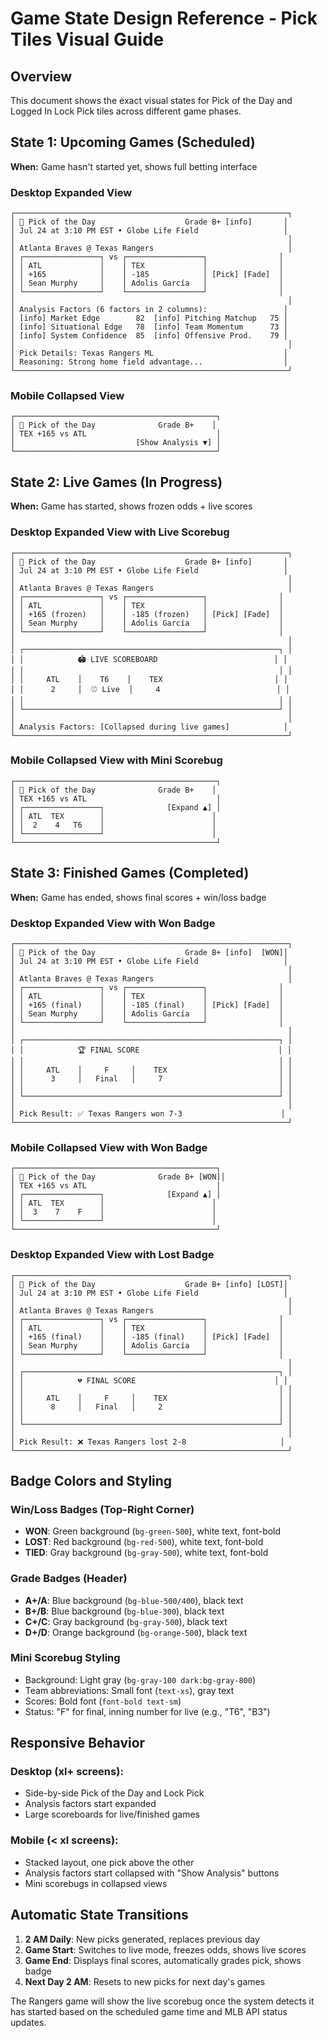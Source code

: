 # Game State Design Reference - Pick Tiles Visual Guide

## Overview
This document shows the exact visual states for Pick of the Day and Logged In Lock Pick tiles across different game phases.

## State 1: Upcoming Games (Scheduled)
**When:** Game hasn't started yet, shows full betting interface

### Desktop Expanded View
```
┌─────────────────────────────────────────────────────────────┐
│ 🤖 Pick of the Day                    Grade B+ [info]       │
│ Jul 24 at 3:10 PM EST • Globe Life Field                   │
│                                                             │
│ Atlanta Braves @ Texas Rangers                              │
│ ┌─────────────────┐ vs ┌─────────────────┐                │
│ │ ATL             │    │ TEX             │                │
│ │ +165            │    │ -185            │ [Pick] [Fade]  │
│ │ Sean Murphy     │    │ Adolis García   │                │
│ └─────────────────┘    └─────────────────┘                │
│                                                             │
│ Analysis Factors (6 factors in 2 columns):                 │
│ [info] Market Edge        82  [info] Pitching Matchup   75 │
│ [info] Situational Edge   78  [info] Team Momentum      73 │
│ [info] System Confidence  85  [info] Offensive Prod.    79 │
│                                                             │
│ Pick Details: Texas Rangers ML                             │
│ Reasoning: Strong home field advantage...                  │
└─────────────────────────────────────────────────────────────┘
```

### Mobile Collapsed View
```
┌─────────────────────────────────────────────┐
│ 🤖 Pick of the Day              Grade B+    │
│ TEX +165 vs ATL                             │
│                           [Show Analysis ▼] │
└─────────────────────────────────────────────┘
```

## State 2: Live Games (In Progress)
**When:** Game has started, shows frozen odds + live scores

### Desktop Expanded View with Live Scorebug
```
┌─────────────────────────────────────────────────────────────┐
│ 🤖 Pick of the Day                    Grade B+ [info]       │
│ Jul 24 at 3:10 PM EST • Globe Life Field                   │
│                                                             │
│ Atlanta Braves @ Texas Rangers                              │
│ ┌─────────────────┐ vs ┌─────────────────┐                │
│ │ ATL             │    │ TEX             │                │
│ │ +165 (frozen)   │    │ -185 (frozen)   │ [Pick] [Fade]  │
│ │ Sean Murphy     │    │ Adolis García   │                │
│ └─────────────────┘    └─────────────────┘                │
│                                                             │
│ ┌─────────────────────────────────────────────────────────┐ │
│ │            🏟️ LIVE SCOREBOARD                          │ │
│ │                                                         │ │
│ │     ATL    │    T6    │    TEX                         │ │
│ │      2     │  ⚾ Live  │     4                          │ │
│ │                                                         │ │
│ └─────────────────────────────────────────────────────────┘ │
│                                                             │
│ Analysis Factors: [Collapsed during live games]            │
└─────────────────────────────────────────────────────────────┘
```

### Mobile Collapsed View with Mini Scorebug
```
┌─────────────────────────────────────────────┐
│ 🤖 Pick of the Day              Grade B+    │
│ TEX +165 vs ATL                             │
│ ┌─────────────────┐              [Expand ▲] │
│ │ ATL  TEX        │                        │
│ │  2    4   T6    │                        │
│ └─────────────────┘                        │
└─────────────────────────────────────────────┘
```

## State 3: Finished Games (Completed)
**When:** Game has ended, shows final scores + win/loss badge

### Desktop Expanded View with Won Badge
```
┌─────────────────────────────────────────────────────────────┐
│ 🤖 Pick of the Day                    Grade B+ [info]  [WON]│
│ Jul 24 at 3:10 PM EST • Globe Life Field                   │
│                                                             │
│ Atlanta Braves @ Texas Rangers                              │
│ ┌─────────────────┐ vs ┌─────────────────┐                │
│ │ ATL             │    │ TEX             │                │
│ │ +165 (final)    │    │ -185 (final)    │ [Pick] [Fade]  │
│ │ Sean Murphy     │    │ Adolis García   │                │
│ └─────────────────┘    └─────────────────┘                │
│                                                             │
│ ┌─────────────────────────────────────────────────────────┐ │
│ │            🏆 FINAL SCORE                               │ │
│ │                                                         │ │
│ │     ATL    │     F     │    TEX                         │ │
│ │      3     │   Final   │     7                          │ │
│ │                                                         │ │
│ └─────────────────────────────────────────────────────────┘ │
│                                                             │
│ Pick Result: ✅ Texas Rangers won 7-3                      │
└─────────────────────────────────────────────────────────────┘
```

### Mobile Collapsed View with Won Badge  
```
┌─────────────────────────────────────────────┐
│ 🤖 Pick of the Day              Grade B+ [WON]│
│ TEX +165 vs ATL                             │
│ ┌─────────────────┐              [Expand ▲] │
│ │ ATL  TEX        │                        │
│ │  3    7    F    │                        │
│ └─────────────────┘                        │
└─────────────────────────────────────────────┘
```

### Desktop Expanded View with Lost Badge
```
┌─────────────────────────────────────────────────────────────┐
│ 🤖 Pick of the Day                    Grade B+ [info] [LOST]│
│ Jul 24 at 3:10 PM EST • Globe Life Field                   │
│                                                             │
│ Atlanta Braves @ Texas Rangers                              │
│ ┌─────────────────┐ vs ┌─────────────────┐                │
│ │ ATL             │    │ TEX             │                │
│ │ +165 (final)    │    │ -185 (final)    │ [Pick] [Fade]  │
│ │ Sean Murphy     │    │ Adolis García   │                │
│ └─────────────────┘    └─────────────────┘                │
│                                                             │
│ ┌─────────────────────────────────────────────────────────┐ │
│ │            💔 FINAL SCORE                               │ │
│ │                                                         │ │
│ │     ATL    │     F     │    TEX                         │ │
│ │      8     │   Final   │     2                          │ │
│ │                                                         │ │
│ └─────────────────────────────────────────────────────────┘ │
│                                                             │
│ Pick Result: ❌ Texas Rangers lost 2-8                     │
└─────────────────────────────────────────────────────────────┘
```

## Badge Colors and Styling

### Win/Loss Badges (Top-Right Corner)
- **WON**: Green background (`bg-green-500`), white text, font-bold
- **LOST**: Red background (`bg-red-500`), white text, font-bold  
- **TIED**: Gray background (`bg-gray-500`), white text, font-bold

### Grade Badges (Header)
- **A+/A**: Blue background (`bg-blue-500/400`), black text
- **B+/B**: Blue background (`bg-blue-300`), black text
- **C+/C**: Gray background (`bg-gray-500`), black text
- **D+/D**: Orange background (`bg-orange-500`), black text

### Mini Scorebug Styling
- Background: Light gray (`bg-gray-100 dark:bg-gray-800`)
- Team abbreviations: Small font (`text-xs`), gray text
- Scores: Bold font (`font-bold text-sm`)
- Status: "F" for final, inning number for live (e.g., "T6", "B3")

## Responsive Behavior

### Desktop (xl+ screens): 
- Side-by-side Pick of the Day and Lock Pick
- Analysis factors start expanded
- Large scoreboards for live/finished games

### Mobile (< xl screens):
- Stacked layout, one pick above the other  
- Analysis factors start collapsed with "Show Analysis" buttons
- Mini scorebugs in collapsed views

## Automatic State Transitions

1. **2 AM Daily**: New picks generated, replaces previous day
2. **Game Start**: Switches to live mode, freezes odds, shows live scores
3. **Game End**: Displays final scores, automatically grades pick, shows badge
4. **Next Day 2 AM**: Resets to new picks for next day's games

The Rangers game will show the live scorebug once the system detects it has started based on the scheduled game time and MLB API status updates.